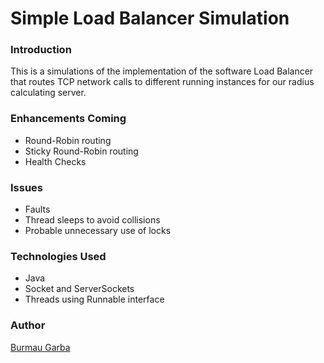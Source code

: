 # Simple Load Balancer Simulation 

### Introduction
This is a simulations of the implementation of the software Load Balancer that routes TCP network calls to different
running instances for our radius calculating server. 

### Enhancements Coming
- Round-Robin routing
- Sticky Round-Robin routing
- Health Checks

### Issues
- Faults
- Thread sleeps to avoid collisions
- Probable unnecessary use of locks

### Technologies Used
- Java
- Socket and ServerSockets
- Threads using Runnable interface

### Author
[Burmau Garba](https://github.com/BURMAUG?tab=repositories)